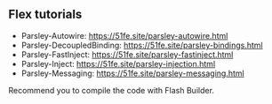## Flex tutorials

- Parsley-Autowire: https://51fe.site/parsley-autowire.html
- Parsley-DecoupledBinding: https://51fe.site/parsley-bindings.html
- Parsley-FastInject: https://51fe.site/parsley-fastinject.html
- Parsley-Inject: https://51fe.site/parsley-injection.html
- Parsley-Messaging: https://51fe.site/parsley-messaging.html

Recommend you to compile the code with Flash Builder.
